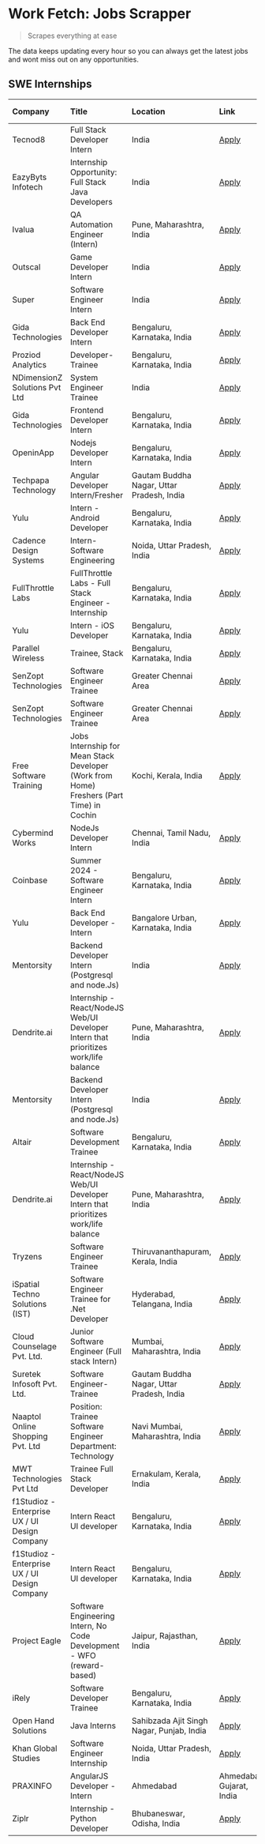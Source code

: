 # Work Fetch: Jobs Scrapper
> Scrapes everything at ease

The data keeps updating every hour so you can always get the latest jobs and wont miss out on any opportunities.

## SWE Internships
<!--START_SECTION:workfetch-->
| Company                                       | Title                                                                                    | Location                                  | Link                                                                                                                                                                                                                                                                                                              | Date Posted   |
|:----------------------------------------------|:-----------------------------------------------------------------------------------------|:------------------------------------------|:------------------------------------------------------------------------------------------------------------------------------------------------------------------------------------------------------------------------------------------------------------------------------------------------------------------|:--------------|
| Tecnod8                                       | Full Stack Developer Intern                                                              | India                                     | [Apply](https://in.linkedin.com/jobs/view/full-stack-developer-intern-at-tecnod8-3834283868?refId=BGuJKy0UMynJRuWqc91IsQ%3D%3D&trackingId=nARwPg8QEhXn5fVuC3a5VA%3D%3D&position=1&pageNum=1&trk=public_jobs_jserp-result_search-card)                                                                             | 2024-02-25    |
| EazyByts Infotech                             | Internship Opportunity: Full Stack Java Developers                                       | India                                     | [Apply](https://in.linkedin.com/jobs/view/internship-opportunity-full-stack-java-developers-at-eazybyts-infotech-3837927236?refId=AYA4R4Tub%2FZbiSHcLwG5Mw%3D%3D&trackingId=3%2FPBfLM0hUk6rEAyDstszg%3D%3D&position=24&pageNum=3&trk=public_jobs_jserp-result_search-card)                                        | 2024-02-25    |
| Ivalua                                        | QA Automation Engineer (Intern)                                                          | Pune, Maharashtra, India                  | [Apply](https://in.linkedin.com/jobs/view/qa-automation-engineer-intern-at-ivalua-3762560998?refId=PxJ1NBNZFX5kCWnV5K8jEQ%3D%3D&trackingId=nB1mBUvhwCpRJzPMGf8ZRA%3D%3D&position=7&pageNum=0&trk=public_jobs_jserp-result_search-card)                                                                            | 2024-02-24    |
| Outscal                                       | Game Developer Intern                                                                    | India                                     | [Apply](https://in.linkedin.com/jobs/view/game-developer-intern-at-outscal-3833879736?refId=BGuJKy0UMynJRuWqc91IsQ%3D%3D&trackingId=4pmkWdJPI4kZbvYaHIxuJA%3D%3D&position=18&pageNum=1&trk=public_jobs_jserp-result_search-card)                                                                                  | 2024-02-24    |
| Super                                         | Software Engineer Intern                                                                 | India                                     | [Apply](https://in.linkedin.com/jobs/view/software-engineer-intern-at-super-3832648104?refId=yOWKgtlQpmxIXhF8Wuy%2Bgw%3D%3D&trackingId=XQRglimki6Fg3LIk1G4ojA%3D%3D&position=10&pageNum=2&trk=public_jobs_jserp-result_search-card)                                                                               | 2024-02-23    |
| Gida Technologies                             | Back End Developer Intern                                                                | Bengaluru, Karnataka, India               | [Apply](https://in.linkedin.com/jobs/view/back-end-developer-intern-at-gida-technologies-3836849295?refId=yOWKgtlQpmxIXhF8Wuy%2Bgw%3D%3D&trackingId=hACYdAefcE%2FXQ8w6%2Bt3njQ%3D%3D&position=18&pageNum=2&trk=public_jobs_jserp-result_search-card)                                                              | 2024-02-23    |
| Proziod Analytics                             | Developer-Trainee                                                                        | Bengaluru, Karnataka, India               | [Apply](https://in.linkedin.com/jobs/view/developer-trainee-at-proziod-analytics-3838200708?refId=AYA4R4Tub%2FZbiSHcLwG5Mw%3D%3D&trackingId=octqT1x%2F90xnd5iagluSDA%3D%3D&position=15&pageNum=3&trk=public_jobs_jserp-result_search-card)                                                                        | 2024-02-23    |
| NDimensionZ Solutions Pvt Ltd                 | System Engineer Trainee                                                                  | India                                     | [Apply](https://in.linkedin.com/jobs/view/system-engineer-trainee-at-ndimensionz-solutions-pvt-ltd-3836161315?refId=BGuJKy0UMynJRuWqc91IsQ%3D%3D&trackingId=2bimCkRE7xnQVPwZt8qXOQ%3D%3D&position=17&pageNum=1&trk=public_jobs_jserp-result_search-card)                                                          | 2024-02-22    |
| Gida Technologies                             | Frontend Developer Intern                                                                | Bengaluru, Karnataka, India               | [Apply](https://in.linkedin.com/jobs/view/frontend-developer-intern-at-gida-technologies-3836040945?refId=PxJ1NBNZFX5kCWnV5K8jEQ%3D%3D&trackingId=odawZDDvqlwiczwEbtwPig%3D%3D&position=19&pageNum=0&trk=public_jobs_jserp-result_search-card)                                                                    | 2024-02-21    |
| OpeninApp                                     | Nodejs Developer Intern                                                                  | Bengaluru, Karnataka, India               | [Apply](https://in.linkedin.com/jobs/view/nodejs-developer-intern-at-openinapp-3836003896?refId=BGuJKy0UMynJRuWqc91IsQ%3D%3D&trackingId=Q7CTLvCkaL1luRwximn%2FbA%3D%3D&position=23&pageNum=1&trk=public_jobs_jserp-result_search-card)                                                                            | 2024-02-21    |
| Techpapa Technology                           | Angular Developer Intern/Fresher                                                         | Gautam Buddha Nagar, Uttar Pradesh, India | [Apply](https://in.linkedin.com/jobs/view/angular-developer-intern-fresher-at-techpapa-technology-3834305862?refId=BGuJKy0UMynJRuWqc91IsQ%3D%3D&trackingId=P9Mk7bviWtk3%2B04PJK0Ebw%3D%3D&position=11&pageNum=1&trk=public_jobs_jserp-result_search-card)                                                         | 2024-02-20    |
| Yulu                                          | Intern - Android Developer                                                               | Bengaluru, Karnataka, India               | [Apply](https://in.linkedin.com/jobs/view/intern-android-developer-at-yulu-3834459982?refId=PxJ1NBNZFX5kCWnV5K8jEQ%3D%3D&trackingId=%2FyxswOQ5bJW2zOAWfgkUYg%3D%3D&position=4&pageNum=0&trk=public_jobs_jserp-result_search-card)                                                                                 | 2024-02-19    |
| Cadence Design Systems                        | Intern-Software Engineering                                                              | Noida, Uttar Pradesh, India               | [Apply](https://in.linkedin.com/jobs/view/intern-software-engineering-at-cadence-design-systems-3794689056?refId=yOWKgtlQpmxIXhF8Wuy%2Bgw%3D%3D&trackingId=fTjh4u3mG%2FTt3gHqSf%2FVGw%3D%3D&position=19&pageNum=2&trk=public_jobs_jserp-result_search-card)                                                       | 2024-02-17    |
| FullThrottle Labs                             | FullThrottle Labs - Full Stack Engineer - Internship                                     | Bengaluru, Karnataka, India               | [Apply](https://in.linkedin.com/jobs/view/fullthrottle-labs-full-stack-engineer-internship-at-fullthrottle-labs-3829636016?refId=yOWKgtlQpmxIXhF8Wuy%2Bgw%3D%3D&trackingId=HFgU7cCAQ2OEH9rg1lRICg%3D%3D&position=25&pageNum=2&trk=public_jobs_jserp-result_search-card)                                           | 2024-02-17    |
| Yulu                                          | Intern - iOS Developer                                                                   | Bengaluru, Karnataka, India               | [Apply](https://in.linkedin.com/jobs/view/intern-ios-developer-at-yulu-3831066052?refId=BGuJKy0UMynJRuWqc91IsQ%3D%3D&trackingId=oa3YFpFTTulPHWcIb6ngug%3D%3D&position=25&pageNum=1&trk=public_jobs_jserp-result_search-card)                                                                                      | 2024-02-15    |
| Parallel Wireless                             | Trainee, Stack                                                                           | Bengaluru, Karnataka, India               | [Apply](https://in.linkedin.com/jobs/view/trainee-stack-at-parallel-wireless-3784199881?refId=AYA4R4Tub%2FZbiSHcLwG5Mw%3D%3D&trackingId=TGacAE4e9azQVqj0AtKw%2BA%3D%3D&position=8&pageNum=3&trk=public_jobs_jserp-result_search-card)                                                                             | 2024-02-14    |
| SenZopt Technologies                          | Software Engineer Trainee                                                                | Greater Chennai Area                      | [Apply](https://in.linkedin.com/jobs/view/software-engineer-trainee-at-senzopt-technologies-3827688781?refId=PxJ1NBNZFX5kCWnV5K8jEQ%3D%3D&trackingId=z1Xg7%2FsvFbp1wtfKUWFc9A%3D%3D&position=16&pageNum=0&trk=public_jobs_jserp-result_search-card)                                                               | 2024-02-12    |
| SenZopt Technologies                          | Software Engineer Trainee                                                                | Greater Chennai Area                      | [Apply](https://in.linkedin.com/jobs/view/software-engineer-trainee-at-senzopt-technologies-3827688781?refId=BGuJKy0UMynJRuWqc91IsQ%3D%3D&trackingId=M6qDtS7C5aBM%2BMh%2BD3Tsvw%3D%3D&position=19&pageNum=1&trk=public_jobs_jserp-result_search-card)                                                             | 2024-02-12    |
| Free Software Training                        | Jobs Internship for Mean Stack Developer (Work from Home) Freshers (Part Time) in Cochin | Kochi, Kerala, India                      | [Apply](https://in.linkedin.com/jobs/view/jobs-internship-for-mean-stack-developer-work-from-home-freshers-part-time-in-cochin-at-free-software-training-3826556130?refId=PxJ1NBNZFX5kCWnV5K8jEQ%3D%3D&trackingId=bhGdO4KK%2FnxS6z%2FpQ1hxvA%3D%3D&position=6&pageNum=0&trk=public_jobs_jserp-result_search-card) | 2024-02-10    |
| Cybermind Works                               | NodeJs Developer Intern                                                                  | Chennai, Tamil Nadu, India                | [Apply](https://in.linkedin.com/jobs/view/nodejs-developer-intern-at-cybermind-works-3821014990?refId=PxJ1NBNZFX5kCWnV5K8jEQ%3D%3D&trackingId=BpPD0msxSXFxGCRK3qx6Kw%3D%3D&position=5&pageNum=0&trk=public_jobs_jserp-result_search-card)                                                                         | 2024-02-08    |
| Coinbase                                      | Summer 2024 - Software Engineer Intern                                                   | Bengaluru, Karnataka, India               | [Apply](https://in.linkedin.com/jobs/view/summer-2024-software-engineer-intern-at-coinbase-3821076923?refId=BGuJKy0UMynJRuWqc91IsQ%3D%3D&trackingId=%2B%2FacDP6auksm%2Bc4AtxfV7w%3D%3D&position=24&pageNum=1&trk=public_jobs_jserp-result_search-card)                                                            | 2024-02-08    |
| Yulu                                          | Back End Developer - Intern                                                              | Bangalore Urban, Karnataka, India         | [Apply](https://in.linkedin.com/jobs/view/back-end-developer-intern-at-yulu-3821682220?refId=PxJ1NBNZFX5kCWnV5K8jEQ%3D%3D&trackingId=GJilvFhP9BLjAS1o%2Fjq3FQ%3D%3D&position=2&pageNum=0&trk=public_jobs_jserp-result_search-card)                                                                                | 2024-02-04    |
| Mentorsity                                    | Backend Developer Intern (Postgresql and node.Js)                                        | India                                     | [Apply](https://in.linkedin.com/jobs/view/backend-developer-intern-postgresql-and-node-js-at-mentorsity-3820304507?refId=PxJ1NBNZFX5kCWnV5K8jEQ%3D%3D&trackingId=Qc8dWrBV%2FGnmbE%2B%2BAt4CEg%3D%3D&position=3&pageNum=0&trk=public_jobs_jserp-result_search-card)                                                | 2024-01-31    |
| Dendrite.ai                                   | Internship - React/NodeJS Web/UI Developer Intern that prioritizes work/life balance     | Pune, Maharashtra, India                  | [Apply](https://in.linkedin.com/jobs/view/internship-react-nodejs-web-ui-developer-intern-that-prioritizes-work-life-balance-at-dendrite-ai-3818948068?refId=PxJ1NBNZFX5kCWnV5K8jEQ%3D%3D&trackingId=Jb2beADYbLIDYjg8maKQOA%3D%3D&position=13&pageNum=0&trk=public_jobs_jserp-result_search-card)                 | 2024-01-31    |
| Mentorsity                                    | Backend Developer Intern (Postgresql and node.Js)                                        | India                                     | [Apply](https://in.linkedin.com/jobs/view/backend-developer-intern-postgresql-and-node-js-at-mentorsity-3820304507?refId=BGuJKy0UMynJRuWqc91IsQ%3D%3D&trackingId=sX9HruCUg59WkZ1cwc7%2BZg%3D%3D&position=4&pageNum=1&trk=public_jobs_jserp-result_search-card)                                                    | 2024-01-31    |
| Altair                                        | Software Development Trainee                                                             | Bengaluru, Karnataka, India               | [Apply](https://in.linkedin.com/jobs/view/software-development-trainee-at-altair-3817606202?refId=BGuJKy0UMynJRuWqc91IsQ%3D%3D&trackingId=batekf7uiHA3Ud%2FkdyIHbA%3D%3D&position=21&pageNum=1&trk=public_jobs_jserp-result_search-card)                                                                          | 2024-01-31    |
| Dendrite.ai                                   | Internship - React/NodeJS Web/UI Developer Intern that prioritizes work/life balance     | Pune, Maharashtra, India                  | [Apply](https://in.linkedin.com/jobs/view/internship-react-nodejs-web-ui-developer-intern-that-prioritizes-work-life-balance-at-dendrite-ai-3818948068?refId=yOWKgtlQpmxIXhF8Wuy%2Bgw%3D%3D&trackingId=etOoD0ZsZangNDS8mfZ%2FMw%3D%3D&position=3&pageNum=2&trk=public_jobs_jserp-result_search-card)              | 2024-01-31    |
| Tryzens                                       | Software Engineer Trainee                                                                | Thiruvananthapuram, Kerala, India         | [Apply](https://in.linkedin.com/jobs/view/software-engineer-trainee-at-tryzens-3809363491?refId=PxJ1NBNZFX5kCWnV5K8jEQ%3D%3D&trackingId=osOvugcEdGqvUR3%2BNf8SRw%3D%3D&position=9&pageNum=0&trk=public_jobs_jserp-result_search-card)                                                                             | 2024-01-18    |
| iSpatial Techno Solutions (IST)               | Software Engineer Trainee for .Net Developer                                             | Hyderabad, Telangana, India               | [Apply](https://in.linkedin.com/jobs/view/software-engineer-trainee-for-net-developer-at-ispatial-techno-solutions-ist-3826984352?refId=AYA4R4Tub%2FZbiSHcLwG5Mw%3D%3D&trackingId=uk63UCFPUWan0Lm1Hyw0Iw%3D%3D&position=13&pageNum=3&trk=public_jobs_jserp-result_search-card)                                    | 2024-01-16    |
| Cloud Counselage Pvt. Ltd.                    | Junior Software Engineer (Full stack Intern)                                             | Mumbai, Maharashtra, India                | [Apply](https://in.linkedin.com/jobs/view/junior-software-engineer-full-stack-intern-at-cloud-counselage-pvt-ltd-3803132814?refId=yOWKgtlQpmxIXhF8Wuy%2Bgw%3D%3D&trackingId=bVN%2FxHRMxgJRSxcPCkO7aQ%3D%3D&position=13&pageNum=2&trk=public_jobs_jserp-result_search-card)                                        | 2024-01-11    |
| Suretek Infosoft Pvt. Ltd.                    | Software Engineer-Trainee                                                                | Gautam Buddha Nagar, Uttar Pradesh, India | [Apply](https://in.linkedin.com/jobs/view/software-engineer-trainee-at-suretek-infosoft-pvt-ltd-3800934643?refId=BGuJKy0UMynJRuWqc91IsQ%3D%3D&trackingId=GvLvrb%2BcM2%2FhAD12vMmJUQ%3D%3D&position=20&pageNum=1&trk=public_jobs_jserp-result_search-card)                                                         | 2024-01-09    |
| Naaptol Online Shopping Pvt. Ltd              | Position: Trainee Software Engineer Department: Technology                               | Navi Mumbai, Maharashtra, India           | [Apply](https://in.linkedin.com/jobs/view/position-trainee-software-engineer-department-technology-at-naaptol-online-shopping-pvt-ltd-3800921007?refId=yOWKgtlQpmxIXhF8Wuy%2Bgw%3D%3D&trackingId=cpy%2FiVNCEvO4EPieWEmzQw%3D%3D&position=24&pageNum=2&trk=public_jobs_jserp-result_search-card)                   | 2024-01-09    |
| MWT Technologies Pvt Ltd                      | Trainee Full Stack Developer                                                             | Ernakulam, Kerala, India                  | [Apply](https://in.linkedin.com/jobs/view/trainee-full-stack-developer-at-mwt-technologies-pvt-ltd-3800921715?refId=AYA4R4Tub%2FZbiSHcLwG5Mw%3D%3D&trackingId=zWHs3%2BurOVsjn%2FBOOkquhg%3D%3D&position=14&pageNum=3&trk=public_jobs_jserp-result_search-card)                                                    | 2024-01-09    |
| f1Studioz - Enterprise UX / UI Design Company | Intern React UI developer                                                                | Bengaluru, Karnataka, India               | [Apply](https://in.linkedin.com/jobs/view/intern-react-ui-developer-at-f1studioz-enterprise-ux-ui-design-company-3796354738?refId=PxJ1NBNZFX5kCWnV5K8jEQ%3D%3D&trackingId=WdpZ7tdiwpvx%2Bg%2F5JG0ENQ%3D%3D&position=15&pageNum=0&trk=public_jobs_jserp-result_search-card)                                        | 2024-01-08    |
| f1Studioz - Enterprise UX / UI Design Company | Intern React UI developer                                                                | Bengaluru, Karnataka, India               | [Apply](https://in.linkedin.com/jobs/view/intern-react-ui-developer-at-f1studioz-enterprise-ux-ui-design-company-3796354738?refId=AYA4R4Tub%2FZbiSHcLwG5Mw%3D%3D&trackingId=45yDpAeWdryfaKTVq4WXxw%3D%3D&position=18&pageNum=3&trk=public_jobs_jserp-result_search-card)                                          | 2024-01-08    |
| Project Eagle                                 | Software Engineering Intern, No Code Development - WFO (reward-based)                    | Jaipur, Rajasthan, India                  | [Apply](https://in.linkedin.com/jobs/view/software-engineering-intern-no-code-development-wfo-reward-based-at-project-eagle-3813375543?refId=AYA4R4Tub%2FZbiSHcLwG5Mw%3D%3D&trackingId=F75IPyuihZMN7PaK3MK2wQ%3D%3D&position=19&pageNum=3&trk=public_jobs_jserp-result_search-card)                               | 2023-12-30    |
| iRely                                         | Software Developer Trainee                                                               | Bengaluru, Karnataka, India               | [Apply](https://in.linkedin.com/jobs/view/software-developer-trainee-at-irely-3801577534?refId=PxJ1NBNZFX5kCWnV5K8jEQ%3D%3D&trackingId=vbojWKk6otdmNSYv7XlJmw%3D%3D&position=21&pageNum=0&trk=public_jobs_jserp-result_search-card)                                                                               | 2023-12-22    |
| Open Hand Solutions                           | Java Interns                                                                             | Sahibzada Ajit Singh Nagar, Punjab, India | [Apply](https://in.linkedin.com/jobs/view/java-interns-at-open-hand-solutions-3786886982?refId=BGuJKy0UMynJRuWqc91IsQ%3D%3D&trackingId=06bdBNwQ2AXlmn0Z62kfYA%3D%3D&position=13&pageNum=1&trk=public_jobs_jserp-result_search-card)                                                                               | 2023-12-06    |
| Khan Global Studies                           | Software Engineer Internship                                                             | Noida, Uttar Pradesh, India               | [Apply](https://in.linkedin.com/jobs/view/software-engineer-internship-at-khan-global-studies-3766942197?refId=yOWKgtlQpmxIXhF8Wuy%2Bgw%3D%3D&trackingId=B5YvivSbsEd1xglWEdcMMA%3D%3D&position=1&pageNum=2&trk=public_jobs_jserp-result_search-card)                                                              | 2023-11-27    |
| PRAXINFO                                      | AngularJS Developer - Intern | Ahmedabad                                                 | Ahmedabad, Gujarat, India                 | [Apply](https://in.linkedin.com/jobs/view/angularjs-developer-intern-ahmedabad-at-praxinfo-3656594961?refId=BGuJKy0UMynJRuWqc91IsQ%3D%3D&trackingId=QX%2F91lSfEx3BykFbfnKwEA%3D%3D&position=7&pageNum=1&trk=public_jobs_jserp-result_search-card)                                                                 | 2023-06-12    |
| Ziplr                                         | Internship - Python Developer                                                            | Bhubaneswar, Odisha, India                | [Apply](https://in.linkedin.com/jobs/view/internship-python-developer-at-ziplr-3645677592?refId=yOWKgtlQpmxIXhF8Wuy%2Bgw%3D%3D&trackingId=WFbLrWNaIPcsD%2FTO%2FrErug%3D%3D&position=21&pageNum=2&trk=public_jobs_jserp-result_search-card)                                                                        | 2023-06-02    |
<!--END_SECTION:workfetch-->
